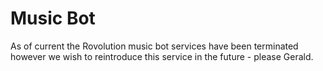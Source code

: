 # Music Bot

As of current the Rovolution music bot services have been terminated however we wish to reintroduce this service in the future - please Gerald.
